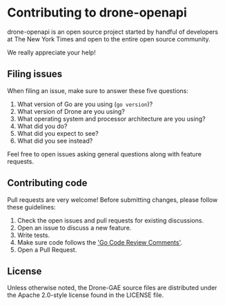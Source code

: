 # Contributing to drone-openapi

drone-openapi is an open source project started by handful of developers at The New York Times and open to the entire open source community.

We really appreciate your help!

## Filing issues

When filing an issue, make sure to answer these five questions:

1. What version of Go are you using (`go version`)?
1. What version of Drone are you using?
1. What operating system and processor architecture are you using?
1. What did you do?
1. What did you expect to see?
1. What did you see instead?

Feel free to open issues asking general questions along with feature requests.

## Contributing code

Pull requests are very welcome!
Before submitting changes, please follow these guidelines:

1. Check the open issues and pull requests for existing discussions.
1. Open an issue to discuss a new feature.
1. Write tests.
1. Make sure code follows the ['Go Code Review Comments'](https://github.com/golang/go/wiki/CodeReviewComments).
1. Open a Pull Request.

## License

Unless otherwise noted, the Drone-GAE source files are distributed under the Apache 2.0-style license found in the LICENSE file.

